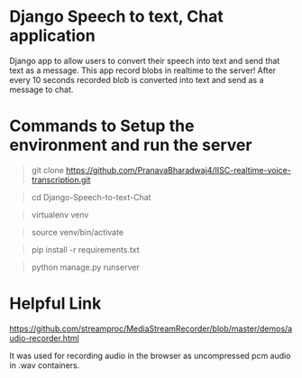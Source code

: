 # Django Speech to text, Chat application
Django app to allow users to convert their speech into text and send that text as a message. This app record blobs in realtime to the server! After every 10 seconds recorded blob is converted into text and send as a message to chat.

# Commands to Setup the environment and run the server

> git clone https://github.com/PranavaBharadwaj4/IISC-realtime-voice-transcription.git

> cd Django-Speech-to-text-Chat

> virtualenv venv

> source venv/bin/activate

> pip install -r requirements.txt

> python manage.py runserver


# Helpful Link
https://github.com/streamproc/MediaStreamRecorder/blob/master/demos/audio-recorder.html

It was used for recording audio in the browser as uncompressed pcm audio in .wav containers.

